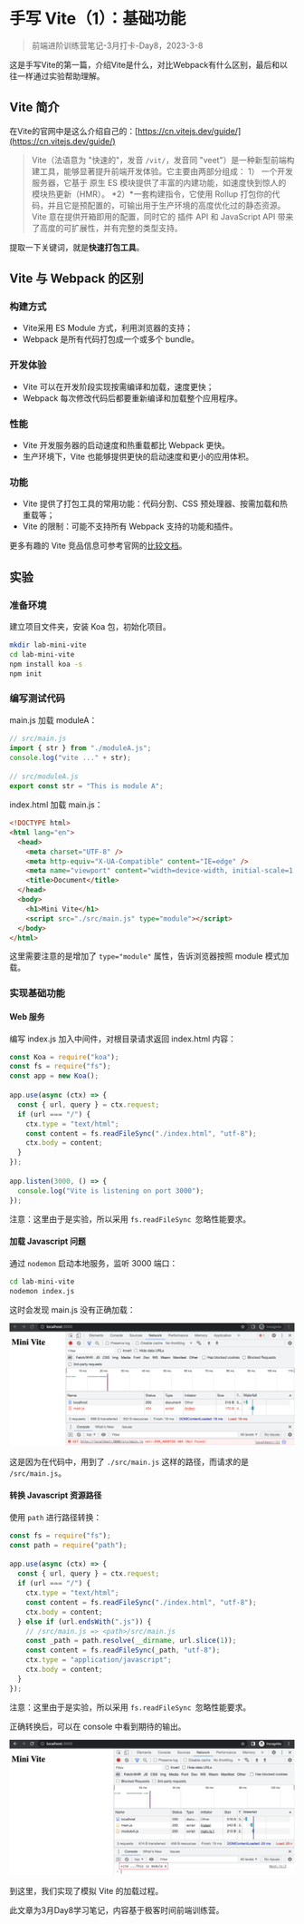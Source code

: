 # 手写 Vite（1）：基础功能

> 前端进阶训练营笔记-3月打卡-Day8，2023-3-8

这是手写Vite的第一篇，介绍Vite是什么，对比Webpack有什么区别，最后和以往一样通过实验帮助理解。

## Vite 简介

在Vite的官网中是这么介绍自己的：[https://cn.vitejs.dev/guide/](https://cn.vitejs.dev/guide/)

> Vite（法语意为 "快速的"，发音 `/vit/`，发音同 "veet"）是一种新型前端构建工具，能够显著提升前端开发体验。它主要由两部分组成：
1） 一个开发服务器，它基于 原生 ES 模块提供了丰富的内建功能，如速度快到惊人的 模块热更新（HMR）。
*2）*一套构建指令，它使用 Rollup 打包你的代码，并且它是预配置的，可输出用于生产环境的高度优化过的静态资源。
Vite 意在提供开箱即用的配置，同时它的 插件 API 和 JavaScript API 带来了高度的可扩展性，并有完整的类型支持。

提取一下关键词，就是**快速打包工具**。

## Vite 与 Webpack 的区别

### 构建方式

- Vite采用 ES Module 方式，利用浏览器的支持；
- Webpack 是所有代码打包成一个或多个 bundle。

### 开发体验

- Vite 可以在开发阶段实现按需编译和加载，速度更快；
- Webpack 每次修改代码后都要重新编译和加载整个应用程序。

### 性能

- Vite 开发服务器的启动速度和热重载都比 Webpack 更快。
- 生产环境下，Vite 也能够提供更快的启动速度和更小的应用体积。

### 功能

- Vite 提供了打包工具的常用功能：代码分割、CSS 预处理器、按需加载和热重载等；
- Vite 的限制：可能不支持所有 Webpack 支持的功能和插件。

更多有趣的 Vite 竞品信息可参考官网的[比较文档](https://cn.vitejs.dev/guide/comparisons.html)。

## 实验

### 准备环境

建立项目文件夹，安装 Koa 包，初始化项目。

```Bash
mkdir lab-mini-vite
cd lab-mini-vite
npm install koa -s
npm init
```

### 编写测试代码

main.js 加载 moduleA：

```JavaScript
// src/main.js
import { str } from "./moduleA.js";
console.log("vite ..." + str);

// src/moduleA.js
export const str = "This is module A";

```

index.html 加载 main.js：

```HTML
<!DOCTYPE html>
<html lang="en">
  <head>
    <meta charset="UTF-8" />
    <meta http-equiv="X-UA-Compatible" content="IE=edge" />
    <meta name="viewport" content="width=device-width, initial-scale=1.0" />
    <title>Document</title>
  </head>
  <body>
    <h1>Mini Vite</h1>
    <script src="./src/main.js" type="module"></script>
  </body>
</html>
```

这里需要注意的是增加了 `type="module"` 属性，告诉浏览器按照 module 模式加载。

### 实现基础功能

#### Web 服务

编写 index.js 加入中间件，对根目录请求返回 index.html 内容：

```JavaScript
const Koa = require("koa");
const fs = require("fs");
const app = new Koa();

app.use(async (ctx) => {
  const { url, query } = ctx.request;
  if (url === "/") {
    ctx.type = "text/html";
    const content = fs.readFileSync("./index.html", "utf-8");
    ctx.body = content;
  }
});

app.listen(3000, () => {
  console.log("Vite is listening on port 3000");
});

```

注意：这里由于是实验，所以采用 `fs.readFileSync `忽略性能要求。

#### 加载 Javascript  问题

通过 `nodemon` 启动本地服务，监听 3000 端口：

```Bash
cd lab-mini-vite
nodemon index.js
```

这时会发现 main.js 没有正确加载：

![](./images/vite-load-main-failed.png)

这是因为在代码中，用到了 `./src/main.js` 这样的路径，而请求的是 `/src/main.js`。

#### 转换 Javascript 资源路径

使用 `path` 进行路径转换：

```JavaScript
const fs = require("fs");
const path = require("path");

app.use(async (ctx) => {
  const { url, query } = ctx.request;
  if (url === "/") {
    ctx.type = "text/html";
    const content = fs.readFileSync("./index.html", "utf-8");
    ctx.body = content;
  } else if (url.endsWith(".js")) {
    // /src/main.js => <path>/src/main.js
    const _path = path.resolve(__dirname, url.slice(1));
    const content = fs.readFileSync(_path, "utf-8");
    ctx.type = "application/javascript";
    ctx.body = content;
  }
});

```

注意：这里由于是实验，所以采用 `fs.readFileSync `忽略性能要求。

正确转换后，可以在 console 中看到期待的输出。

![](./images/vite-load-main.png)

到这里，我们实现了模拟 Vite 的加载过程。

此文章为3月Day8学习笔记，内容基于极客时间前端训练营。
